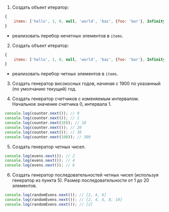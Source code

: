 1. Создать объект итератор:
```javascript
{
	items: ['hello', 1, 0, null, 'world', 'baz', {foo: 'bar'}, Infinity, NaN]
}
```
* реализовать перебор нечетных элементов в `items`.

2. Создать объект итератор:
```javascript
{
	items: ['hello', 1, 0, null, 'world', 'baz', {foo: 'bar'}, Infinity, NaN]
}
```
* реализовать перебор четных элементов в `items`.

3. Создать генератор високосных годов, начиная с 1900 по указанный (по умолчанию текущий) год.

4. Создать генератор счетчиков с изменяемым интервалом. Начальное значение счетчика 0, интервала 1.
```javascript
console.log(counter.next()); // 0
console.log(counter.next()); // 1
console.log(counter.next(10)); // 10
console.log(counter.next()); // 20
console.log(counter.next()); // 30
console.log(counter.next(100)); // 300
```
5. Создать генератор четных чисел.
```javascript
console.log(evens.next()); // 2
console.log(evens.next()); // 4
console.log(evens.next()); // 6
```

6. Создать генератор последовательностей четных чисел (используя генератор из пункта 5). Размер последовательности от 1 до 20 элементов.
```javascript
console.log(randomEvens.next()); // [2, 4, 6]
console.log(randomEvens.next()); // [2, 4, 6, 8, 10]
console.log(randomEvens.next()); // [2]
```

